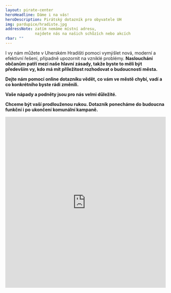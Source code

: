 ```yaml
---
layout: pirate-center
heroHeadline: Dáme i na vás!
heroDescription: Pirátský dotazník pro obyvatele UH 
img: pardupice/hradiste.jpg
addressNote: zatím nemáme místní adresu,
             najdete nás na našich schůzích nebo akcích 
rbar: ""
---
```

I vy nám můžete v Uherském Hradišti pomoci vymýšlet nová, moderní a efektivní řešení, případně upozornit na vzniklé problémy. <strong>Naslouchání občanům patří mezi naše hlavní zásady, takže byste to měli být především vy, kdo má mít příležitost rozhodovat o budoucnosti města.

**Dejte nám pomocí online dotazníku vědět, co vám ve městě chybí, vadí a co konkrétního byste rádi změnili.** 

Vaše nápady a podněty jsou pro nás velmi důležité. 

Chceme být vaší prodlouženou rukou. Dotazník ponecháme do budoucna funkční i po ukončení komunální kampaně.


<iframe src="https://docs.google.com/forms/d/e/1FAIpQLSdSE-l1V9IhViJsk1RcajCOsKr4oDiUN6WrXh8CyvcRCNT2gA/viewform?embedded=true" width="100%" height="537" frameborder="0" marginheight="0" marginwidth="0">Načítání...</iframe>
